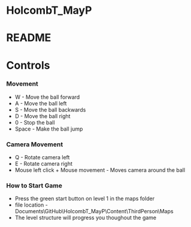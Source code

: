 # HolcombT_MayP
# README

# Controls
### Movement
* W - Move the ball forward
* A - Move the ball left
* S - Move the ball backwards
* D - Move the ball right
* 0 - Stop the ball
* Space - Make the ball jump

### Camera Movement
* Q - Rotate camera left
* E - Rotate camera right
* Mouse left click + Mouse movement - Moves camera around the ball

### How to Start Game
* Press the green start button on level 1 in the maps folder
* file location - Documents\GitHub\HolcombT_MayP\Content\ThirdPerson\Maps
* The level structure will progress you thoughout the game

